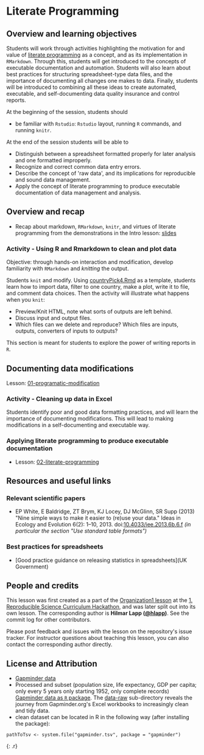 # Literate Programming

## Overview and learning objectives

Students will work through activities highlighting the motivation for and value of [literate programming] as a concept, and as its implementation in `RMarkdown`. Through this, students will get introduced to the concepts of executable documentation and automation. Students will also learn about best practices for structuring spreadsheet-type data files, and the importance of documenting all changes one makes to data. Finally, students will be introduced to combining all these ideas to create automated, executable, and self-documenting data quality insurance and control reports.

At the beginning of the session, students should
- be familiar with `Rstudio`: `Rstudio` layout, running `R` commands, and running `knitr`.

At the end of the session students will be able to

- Distinguish between a spreadsheet formatted properly for later analysis and one formatted improperly.
- Recognize and correct common data entry errors.
- Describe the concept of 'raw data', and its implications for reproducible and sound data management.
- Apply the concept of literate programming to produce executable documentation of data management and analysis.

## Overview and recap

- Recap about markdown, `RMarkdown`, `knitr`, and virtues of literate programming from the demonstrations in the Intro lesson:
  [slides](slides/lit-prog-slides)

### Activity - Using R and Rmarkdown to clean and plot data

Objective: through hands-on interaction and modification, develop familiarity with `RMarkdown` and *knitting* the output.

Students `knit` and modify. Using
[countryPick4.Rmd](files/lit-prog/countryPick4.Rmd) as a template, students learn how to import data, filter to one country, make a plot, write it to file, and comment data choices.  Then the activity will illustrate what happens when you `knit`:
- Preview/Knit HTML, note what sorts of outputs are left behind.
- Discuss input and output files.
- Which files can we delete and reproduce? Which files are inputs, outputs, converters of inputs to outputs?

This section is meant for students to explore the power of writing reports in `R`.

## Documenting data modifications

Lesson: [01-programatic-modification](01-documenting-data-modification.md)

### Activity - Cleaning up data in Excel

Students identify poor and good data formatting practices, and will learn the importance of documenting modifications. This will lead to making modifications in a self-documenting and executable way.

### Applying literate programming to produce executable documentation

- Lesson: [02-literate-programming](02-literate-programming.md)

## Resources and useful links

### Relevant scientific papers

- EP White, E Baldridge, ZT Brym, KJ Locey, DJ McGlinn, SR
  Supp (2013) "Nine simple ways to make it easier to (re)use your data." Ideas in Ecology and Evolution 6(2):
  1–10, 2013. doi:[10.4033/iee.2013.6b.6.f] *(in particular the   section "Use standard table formats")*

### Best practices for spreadsheets

- [Good practice guidance on releasing statistics in spreadsheets](UK Government)

## People and credits

This lesson was first created as a part of the [Organization1 lesson] at the [1. Reproducible Science Curriculum Hackathon], and was later split out into its own lesson. The corresponding author is **Hilmar Lapp ([@hlapp])**. See the commit log for other contributors.

Please post feedback and issues with the lesson on the repository's issue tracker. For instructor questions about teaching this lesson, you can also contact the corresponding author directly.

## License and Attribution

- [Gapminder data](http://www.gapminder.org/data/)
- Processed and subset (population size, life expectancy, GDP per capita; only every 5 years only starting 1952, only complete records)
  [Gapminder data as `R`  package](https://github.com/jennybc/gapminder). The [data-raw](https://github.com/jennybc/gapminder/tree/master/data-raw) sub-directory reveals the journey from Gapminder.org's Excel workbooks to increasingly clean and tidy data.
- clean dataset can be located in R in the following way (after installing the package):
~~~
pathToTsv <- system.file("gapminder.tsv", package = "gapminder")
~~~
{: .r}

[@hlapp]: http://github.com/hlapp
[1. Reproducible Science Curriculum Hackathon]: https://github.com/Reproducible-Science-Curriculum/Reproducible-Science-Hackathon-Dec-08-2014
[Organization1 lesson]: https://github.com/Reproducible-Science-Curriculum/rr-organization1
[10.4033/iee.2013.6b.6.f]: http://dx.doi.org/10.4033/iee.2013.6b.6.f
[CC Zero]: https://creativecommons.org/publicdomain/zero/1.0/
[literate programming]: https://en.wikipedia.org/wiki/Literate_programming
[1. Reproducible Science Curriculum Hackathon]: https://github.com/Reproducible-Science-Curriculum/Reproducible-Science-Hackathon-Dec-08-2014
